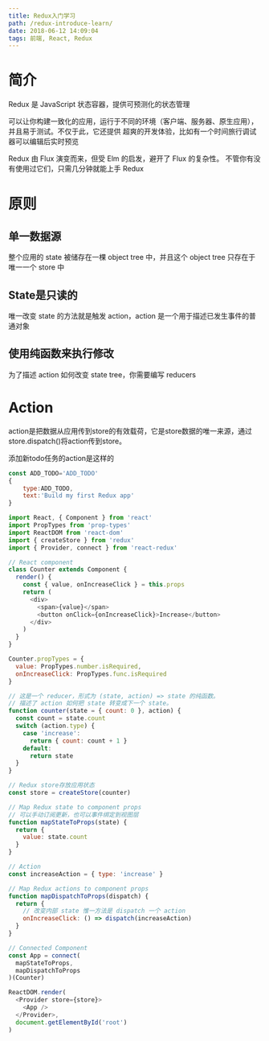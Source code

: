```yaml
---
title: Redux入门学习
path: /redux-introduce-learn/
date: 2018-06-12 14:09:04
tags: 前端, React, Redux
---
```


# 简介

Redux 是 JavaScript 状态容器，提供可预测化的状态管理

可以让你构建一致化的应用，运行于不同的环境（客户端、服务器、原生应用），并且易于测试。不仅于此，它还提供 超爽的开发体验，比如有一个时间旅行调试器可以编辑后实时预览

Redux 由 Flux 演变而来，但受 Elm 的启发，避开了 Flux 的复杂性。 不管你有没有使用过它们，只需几分钟就能上手 Redux

# 原则

## 单一数据源

整个应用的 state 被储存在一棵 object tree 中，并且这个 object tree 只存在于唯一一个 store 中

## State是只读的

唯一改变 state 的方法就是触发 action，action 是一个用于描述已发生事件的普通对象

## 使用纯函数来执行修改

为了描述 action 如何改变 state tree，你需要编写 reducers

# Action

action是把数据从应用传到store的有效载荷，它是store数据的唯一来源，通过store.dispatch()将action传到store。

添加新todo任务的action是这样的

```js
const ADD_TODO='ADD_TODO'
{
    type:ADD_TODO,
    text:'Build my first Redux app'
}
```

```js
import React, { Component } from 'react'
import PropTypes from 'prop-types'
import ReactDOM from 'react-dom'
import { createStore } from 'redux'
import { Provider, connect } from 'react-redux'

// React component
class Counter extends Component {
  render() {
    const { value, onIncreaseClick } = this.props
    return (
      <div>
        <span>{value}</span>
        <button onClick={onIncreaseClick}>Increase</button>
      </div>
    )
  }
}

Counter.propTypes = {
  value: PropTypes.number.isRequired,
  onIncreaseClick: PropTypes.func.isRequired
}

// 这是一个 reducer，形式为 (state, action) => state 的纯函数。
// 描述了 action 如何把 state 转变成下一个 state。
function counter(state = { count: 0 }, action) {
  const count = state.count
  switch (action.type) {
    case 'increase':
      return { count: count + 1 }
    default:
      return state
  }
}

// Redux store存放应用状态
const store = createStore(counter)

// Map Redux state to component props
// 可以手动订阅更新，也可以事件绑定到视图层
function mapStateToProps(state) {
  return {
    value: state.count
  }
}

// Action
const increaseAction = { type: 'increase' }

// Map Redux actions to component props
function mapDispatchToProps(dispatch) {
  return {
    // 改变内部 state 惟一方法是 dispatch 一个 action
    onIncreaseClick: () => dispatch(increaseAction)
  }
}

// Connected Component
const App = connect(
  mapStateToProps,
  mapDispatchToProps
)(Counter)

ReactDOM.render(
  <Provider store={store}>
    <App />
  </Provider>,
  document.getElementById('root')
)
```